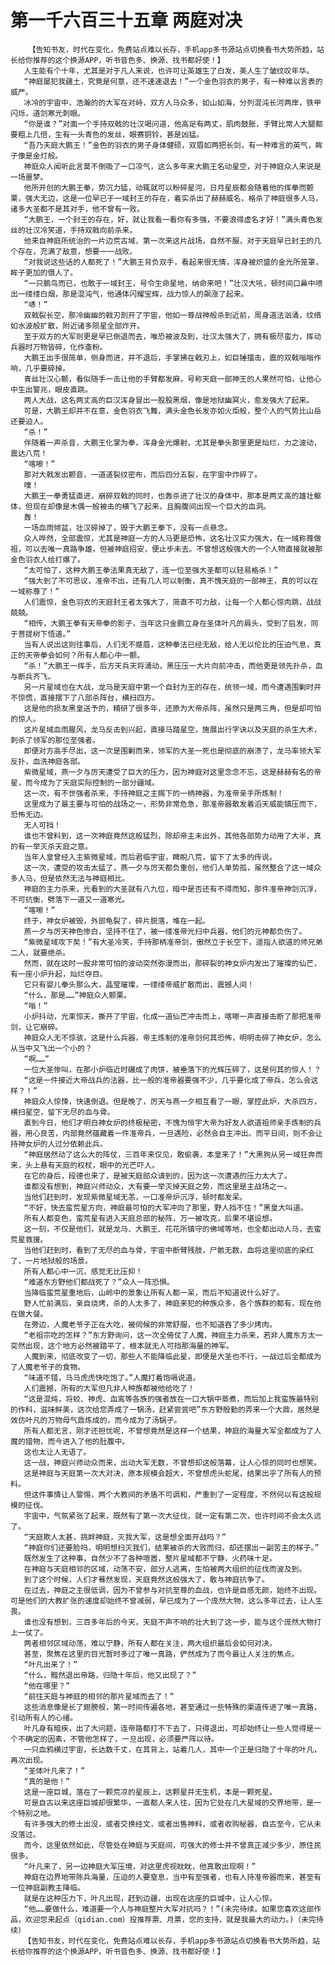 # 第一千六百三十五章 两庭对决
        【告知书友，时代在变化，免费站点难以长存，手机app多书源站点切换看书大势所趋，站长给你推荐的这个换源APP，听书音色多、换源、找书都好使！】
       人生能有个十年，尤其是对于凡人来说，也许可让英雄生了白发，美人生了皱纹叹年华。
       “神庭屡犯我疆土，究竟是何意，还不速速退去！”一个金色羽衣的男子，有一种难以言表的威严。
       冰冷的宇宙中，浩瀚的的大军在对峙，双方人马众多，如山如海，分列混沌长河两岸，铁甲闪烁，道剑寒光刺眼。
       “你是谁？”对面一个手持双戟的壮汉喝问道，他高足有两丈，肌肉鼓胀，手臂比常人大腿都要粗上几倍，生有一头青色的发丝，眼赛铜铃，甚是凶猛。
       “吾乃天庭大鹏王！”金色的羽衣的男子身体健硕，双眉如两把长剑，有一种难言的英气，眸子像是金灯般。
       神庭众人闻听此言莫不倒吸了一口凉气，这么多年来大鹏王名动星空，对于神庭众人来说是一场噩梦。
       他所开创的大鹏王拳，势沉力猛，动辄就可以粉碎星河，日月星辰都会随着他的挥拳而颤栗，强大无边，这是一位早已于一域封王的存在，着实杀出了赫赫威名，格杀了神庭很多人马，诸多大圣都不是其对手，他不曾有一败。
       “大鹏王，一个封王的存在，好，就让我看一看你有多强，不要浪得虚名才好！”满头青色发丝的壮汉冷笑道，手持双戟向前杀来。
       他来自神庭所统治的一片边荒古域，第一次来这片战场，自然不服，对于天庭早已封王的几个存在，充满了敌意，想要一一战败。
       “对我说这些话的人都死了！”大鹏王背负双手，看起来很无情，浑身被炽盛的金光所笼罩，眸子更加的慑人了。
       “一只鹏鸟而已，也敢于一域封王，号令生命星地，纳命来吧！”壮汉大吼，顿时间口鼻中喷出一缕缕白烟，那是混沌气，他通体闪耀宝辉，战力惊人的飙涨了起来。
       “哧！”
       双戟裂长空，那冷幽幽的戟刃剖开了宇宙，他如一尊战神般杀到近前，周身道法汹涌，纹络如水波般扩散，附近诸多陨星全部炸开。
       至于双方的大军则更是早已倒退而去，唯恐被波及到，壮汉太强大了，拥有极尽蛮力，挥动兵器时万物皆碎，化作齑粉。
       大鹏王出手很简单，侧身而进，并不退后，手掌拂在戟刃上，如巨锤擂击，震的双戟嗡嗡作响，几乎要碎掉。
       青丝壮汉心颤，看似随手一击让他的手臂都发麻，号称天庭一部神王的人果然可怕，让他心中生出警兆，眼皮直跳。
       两人大战，这名两丈高的巨汉浑身冒出一股股黑烟，像是地狱幽冥火，愈发强大了起来。
       可是，大鹏王却并不在意，金色羽衣飞舞，满头金色长发亦如火炬般，整个人的气势比山岳还要迫人。
       “杀！”
       伴随着一声杀音，大鹏王化掌为拳，浑身金光爆射，尤其是拳头那里更是灿烂，力之波动，震达八荒！
       “喀嚓！”
       那对大戟发出颤音，一道道裂纹密布，而后四分五裂，在宇宙中炸碎了。
       噗！
       大鹏王一拳勇猛直进，崩碎双戟的同时，也轰杀进了壮汉的身体中，那本是两丈高的雄壮躯体，但现在却像是木偶一般被击的横飞了起来，且胸腹间出现一个巨大的血洞。
       轰！
       一场血雨倾盆，壮汉碎掉了，毁于大鹏王拳下，没有一点悬念。
       众人哗然，全部震惊，尤其是神庭一方的人马更是恐怖，这名壮汉实力强大，在一域称尊做祖，可以去唯一真路争雄，但被神庭招安，便止步未去。不曾想这般强大的一个人物直接就被那金色羽衣人给打爆了。
       “太可怕了，这种大鹏王拳法果真无敌了，连一位至强大圣都可以轻易格杀！”
       “强大到了不可思议，准帝不出，还有几人可以制衡，真不愧天庭的一部神王，真的可以在一域称尊了！”
       人们震惊，金色羽衣的天庭封王者太强大了，简直不可力敌，让每一个人都心惊肉跳，战战兢兢。
       “相传，大鹏王拳有天帝拳的影子，当年这只金鹏立身在圣体叶凡的肩头，受到了启发，同于菩提树下悟道。”
       当有人说出这则往事后，人们无不蹙眉，这种拳法已经无敌，给人无以伦比的压迫气息，真正的天帝拳会如何？所有人都心中一颤。
       “杀！”大鹏王一挥手，后方天兵天将涌动，黑压压一大片向前冲击，而他更是领先扑杀，血与断兵齐飞。
       另一片星域也在大战，龙马是天庭中第一个自封为王的存在，统领一域，而今遭遇围剿时并不惊慌，直接摆下了八部杀阵台，横扫四方。
       这是他的损友黑皇送予的，精研了很多年，还原为大帝杀阵，虽然只是两三角，但是却可怕的惊人。
       这片星域血雨腥风，龙马反击到兴起，直接马踏星空，施展出行字诀以及天庭的杀生大术，刺杀了领军的那位至强者。
       即便对方高手尽出，这一次是围剿而来，领军的大圣一死也是彻底的崩溃了，龙马率领大军反扑，血洗神庭各部。
       紫微星域，燕一夕与厉天遭受了巨大的压力，因为神庭对这里念念不忘，这是赫赫有名的帝星，而今成为了天庭实际控制的一部分疆域。
       这一次，有不世强者杀来，手持神庭之主赐下的一柄神器，为准帝亲手所炼制！
       这里成为了最主要与可怕的战场之一，形势非常危急，那准帝器散发着滔天威能镇压而下，恐怖无边。
       无人可挡！
       谁也不曾料到，这一次神庭竟然这般猛烈，除却帝主未出外，其他各部势力动用了大半，真的有一举灭杀天庭之意。
       当年人皇曾经入主紫微星域，而后君临宇宙，睥睨八荒，留下了太多的传说。
       这一次，遭受的攻击太猛了，燕一夕与厉天都负重创，他们人单势孤，虽然整合了这一域众多人马，但是依然无法与神庭相比。
       神庭的主力杀来，光看到的大圣就有八九位，暗中是否还有不得而知，那件准帝神剑沉浮，不可抗衡，劈落下一道又一道寒光。
       “喀嚓！”
       终于，神女炉被毁，外部龟裂了，碎片脱落，堆在一起。
       燕一夕与厉天神色惨白，坚持不住了，被一缕准帝光扫中兵器，他们的元神都负伤了。
       “紫微星域攻下矣！”有大圣冷笑，手持那柄准帝剑，傲然立于长空下，遥指人欲道的师兄弟二人，就要绝杀。
       然而，就在这时一股非常可怕的波动突然弥漫而出，那碎裂的神女炉内发出了璀璨的仙芒，有一座小炉升起，灿烂夺目。
       它只有婴儿拳头那么大，晶莹璀璨，一缕缕帝威扩散而出，震撼人间！
       “什么，那是……”神庭众人颤栗。
       “嗡！”
       小炉抖动，光束惊天，撕开了宇宙，化成一道仙芒冲击而上，喀嚓一声直接击断了那把准帝剑，让它崩碎。
       神庭众人无不惊骇，这是什么兵器，帝主炼制的准帝剑何其恐怖，明明击碎了神女炉，怎么从当中又飞出一个小的？
       “啊……”
       一位大圣惨叫，在那小炉临近时碾成了肉饼，被垂落下的光辉压碎了，这是何其的惊人！？
       “这是一件接近大帝战兵的法器，比一般的准帝器要强不少，几乎要化成了帝兵，怎么会这样？！”
       神庭众人惊悚，快速倒退。但是晚了，厉天与燕一夕相互看了一眼，掌控此炉，大杀四方，横扫星空，留下无尽的血与骨。
       直到今日，他们才明白神女炉的终极秘密，不愧为恒宇大帝为好友人欲道祖师亲手炼制的兵器，用心良苦，内部竟然蕴藏着一件准帝兵，一旦遇险，必然会自主冲出。而平日间，则不会让持神女炉的人过分依赖此兵。
       “神庭居然动了这么大的阵仗，三百年来仅见，敢偷袭，本皇来了！”大黑狗从另一域狂奔而来，头上悬有天庭的权杖，眼中的光芒吓人。
       在它的身后，段德也来了，是被天庭部众请到的，因为这一次遭遇的压力太大了。
       谁都没有想到，神庭兴师动众，大有要一举灭掉天庭之势，而这里是主战场之一。
       当他们赶到时，发现紫微星域无恙，一口准帝炉沉浮，顿时都发呆。
       “不好，快去蛮荒星方向，神庭最可怕的大军冲向了那里，野人挡不住！”黑皇大叫道。
       所有人都变色，蛮荒星有进入天庭总部的秘阵，万一被攻克，后果不堪设想。
       这一刻，不仅是他们，就是龙马、大鹏王、花花所镇守的佛域等地，也全都出动人马，去蛮荒星救援。
       当他们赶到时，看到了无尽的血与骨，宇宙中断臂残肢，尸骸无数，血将这里彻底的染红了，一片地狱般的场景。
       所有人都心中一沉，感觉无比压抑！
       “难道东方野他们都战死了？”众人一阵恐惧。
       当降临蛮荒星重地后，山岭中的景象让所有人都一呆，而后不知道说什么好了。
       野人忙前满后，亲自烧烤，杀的人太多了，神庭来犯的种族众多，各个族群的都有，现在他在做大餐。
       在旁边，人魔老爷子正在大吃，被伺候的非常舒服，也不知道吞了多少烤肉。
       “老祖宗吃的怎样？”东方野询问，这一次全倚仗了人魔，神庭主力杀来，若非人魔东方太一突然出现，这个地方必然被踏平了，根本就无人可挡那海量的神军。
       人魔到来，彻底改变了一切，那些人不能降临此星，即便是大圣也不行，一战过后全都成为了人魔老爷子的食物。
       “味道不错，马马虎虎快吃饱了。”人魔打着饱嗝说道。
       人们震撼，所有的大军但凡非人种族都被他给吃了！
       “这是混炖，将蛟、神虎、血鸾等各族的强者放在一口大锅中蒸煮，而后加上我蛮族最特别的作料，滋味鲜美，这次给您弄成了一锅汤，赶紧尝尝吧”东方野殷勤的弄来一个大鼎，居然是效仿叶凡的万物母气鼎炼成的，而今成为了汤锅子。
       所有人都无言，刚才还担忧呢，不曾想竟然是这样一个结果，神庭的海量大军全都成为了人魔的猎物，而今进入了他的肚腹中。
       这也太让人无语了。
       这一战，神庭兴师动众而来，出动大军无数，不曾想却这般落幕，让人心惊的同时也想笑。
       这是神庭与天庭第一次大对决，原本规模会超大，不曾想虎头蛇尾，结果出乎了所有人的预料。
       但这件事情让人警惕，两个大教间的矛盾不可调和，严重到了一定程度，不然何以有这般规模的征伐。
       宇宙中，气氛紧张了起来，既然有了第一次大征伐，就一定有第二次，也许时间不会太久远了。
       “天庭欺人太甚，挑衅神庭，灭我大军，这是想全面开战吗？”
       “神庭你们还要脸吗，明明想扫灭我们，结果被杀的大败而归，却还摆出一副苦主的样子。”
       既然发生了这种事，自然少不了各种喧嚣，整片星域都不宁静，火药味十足。
       在神庭与天庭相邻的区域，动荡不安，部分人逃离，生怕被两大组织的征伐而波及到。
       到了这个时候，人们才蓦然发现，天庭竟然这般强大了，敢与神庭抗争了。
       在过去，神庭之主很低调，因为不曾参与对抗至尊的血战，也许是自感无颜，始终不出现。可是他们的大教扩张的速度却始终不曾减弱，早已成为了一个庞然大物，这么多年过去，让人生畏。
       谁也没有想到，三百多年后的今天，天庭不声不响的壮大到了这一步，能与这个庞然大物打上一仗了。
       两者相邻区域动荡，难以宁静，所有人都在关注，两大组织最后会如何对决。
       甚至，聚焦在这里的目光暂时多过了唯一真路，俨然成为了而今最让人关注的焦点。
       “叶凡出来了！”
       “什么，黯然退出帝路，归隐十年后，他又出现了？”
       “他在哪里？”
       “前往天庭与神庭的相邻的那片星域而去了！”
       这些消息像是长了翅膀般，第一时间传遍各地，甚至通过一些特殊的渠道传进了唯一真路，引动所有人的心绪。
       叶凡身有暗疾，出了大问题，连帝路都打不下去了，只得退出，可却始终让一些人觉得是一个不确定的因素，不管他怎样了，一旦出现，必须要严阵以待。
       一只血鸦横过宇宙，长达数千丈，在其背上，站着几人，其中一个正是归隐了十年的叶凡，再次出现。
       “圣体叶凡来了！”
       “真的是他！”
       这是一座巨城，落在了一颗荒凉的星辰上，这颗星并无生机，本是一颗死星。
       可是自古以来这座巨城却很繁华，一直都人来人往，因为它处在几大星域的交界地带，是一个特别之地。
       有许多强大的修士出没，或者交换经文，或者出售神料，或者收购秘器，自古至今，它从未没落过。
       而今，这里依然如此，尽管处在神庭与天庭间，可强大的修士并不曾真正减少多少，原住民很多。
       “叶凡来了，另一边神庭大军压境，对这里虎视眈眈，他真敢出现啊！”
       神庭在边界地带陈兵海量，压迫的人要窒息，当中有至强者，也有人持准帝器而来，甚至有一位神庭副教主降临。
       就是在这种压力下，叶凡出现，赶到边疆，出现在这座的巨城中，让人心惊。
       “他……要做什么，难道要一个人与神庭整片大军对抗吗？！”(未完待续。如果您喜欢这部作品，欢迎您来起点（qidian.com）投推荐票、月票，您的支持，就是我最大的动力。)（未完待续）
       【告知书友，时代在变化，免费站点难以长存，手机app多书源站点切换看书大势所趋，站长给你推荐的这个换源APP，听书音色多、换源、找书都好使！】